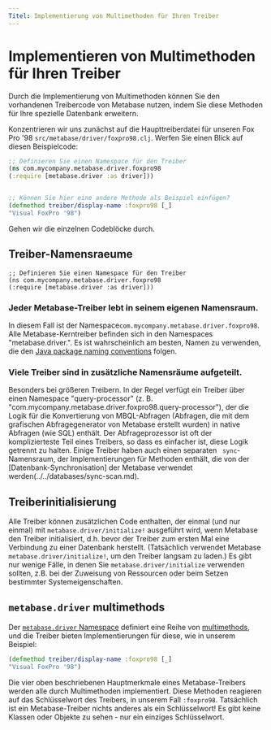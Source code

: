 ```yaml
---
Titel: Implementierung von Multimethoden für Ihren Treiber
---
```



# Implementieren von Multimethoden für Ihren Treiber


Durch die Implementierung von Multimethoden können Sie den vorhandenen Treibercode von Metabase nutzen, indem Sie diese Methoden für Ihre spezielle Datenbank erweitern.


Konzentrieren wir uns zunächst auf die Haupttreiberdatei für unseren Fox Pro '98 `src/metabase/driver/foxpro98.clj`. Werfen Sie einen Blick auf diesen Beispielcode:


```clj
;; Definieren Sie einen Namespace für den Treiber
(ns com.mycompany.metabase.driver.foxpro98
(:require [metabase.driver :as driver]))


;; Können Sie hier eine andere Methode als Beispiel einfügen?
(defmethod treiber/display-name :foxpro98 [_]
"Visual FoxPro '98")
```


Gehen wir die einzelnen Codeblöcke durch.


## Treiber-Namensraeume


```
;; Definieren Sie einen Namespace für den Treiber
(ns com.mycompany.metabase.driver.foxpro98
(:require [metabase.driver :as driver]))
```


### Jeder Metabase-Treiber lebt in seinem eigenen Namensraum.


In diesem Fall ist der Namespace`com.mycompany.metabase.driver.foxpro98`.
Alle Metabase-Kerntreiber befinden sich in den Namespaces "metabase.driver.<Name-geht-hier>". Es ist wahrscheinlich am besten, Namen zu verwenden, die den [Java package naming conventions](https://en.wikipedia.org/wiki/Java_package#Package_naming_conventions) folgen.


### Viele Treiber sind in zusätzliche Namensräume aufgeteilt.


Besonders bei größeren Treibern. In der Regel verfügt ein Treiber über einen Namespace "query-processor" (z. B. "com.mycompany.metabase.driver.foxpro98.query-processor"), der die Logik für die Konvertierung von MBQL-Abfragen (Abfragen, die mit dem grafischen Abfragegenerator von Metabase erstellt wurden) in native Abfragen (wie SQL) enthält. Der Abfrageprozessor ist oft der komplizierteste Teil eines Treibers, so dass es einfacher ist, diese Logik getrennt zu halten. Einige Treiber haben auch einen separaten ` sync`-Namensraum, der Implementierungen für Methoden enthält, die von der [Datenbank-Synchronisation] der Metabase verwendet werden(../../databases/sync-scan.md).


## Treiberinitialisierung


Alle Treiber können zusätzlichen Code enthalten, der einmal (und nur einmal) mit `metabase.driver/initialize!` ausgeführt wird, wenn Metabase den Treiber initialisiert, d.h. bevor der Treiber zum ersten Mal eine Verbindung zu einer Datenbank herstellt. (Tatsächlich verwendet Metabase `metabase.driver/initialize!`, um den Treiber langsam zu laden.) Es gibt nur wenige Fälle, in denen Sie `metabase.driver/initialize` verwenden sollten, z.B. bei der Zuweisung von Ressourcen oder beim Setzen bestimmter Systemeigenschaften.


## `metabase.driver` multimethods


Der [`metabase.driver` Namespace](https://github.com/metabase/metabase/blob/master/src/metabase/driver.clj) definiert eine Reihe von [multimethods](https://clojure.org/reference/multimethods), und die Treiber bieten Implementierungen für diese, wie in unserem Beispiel:


```clj
(defmethod treiber/display-name :foxpro98 [_]
"Visual FoxPro '98")
```


Die vier oben beschriebenen Hauptmerkmale eines Metabase-Treibers werden alle durch Multimethoden implementiert. Diese Methoden reagieren auf das Schlüsselwort des Treibers, in unserem Fall `:foxpro98`. Tatsächlich ist ein Metabase-Treiber nichts anderes als ein Schlüsselwort! Es gibt keine Klassen oder Objekte zu sehen - nur ein einziges Schlüsselwort.
